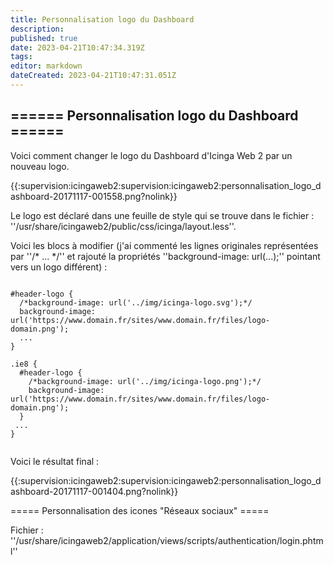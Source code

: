 ```yaml
---
title: Personnalisation logo du Dashboard
description: 
published: true
date: 2023-04-21T10:47:34.319Z
tags: 
editor: markdown
dateCreated: 2023-04-21T10:47:31.051Z
---
```


======  Personnalisation logo du Dashboard ======
----

Voici comment changer le logo du Dashboard d'Icinga Web 2 par un nouveau logo.

{{:supervision:icingaweb2:supervision:icingaweb2:personnalisation_logo_dashboard-20171117-001558.png?nolink}}

Le logo est déclaré dans une feuille de style qui se trouve dans le fichier : ''/usr/share/icingaweb2/public/css/icinga/layout.less''.

Voici les blocs à modifier (j'ai commenté les lignes originales représentées par ''/* ... */'' et rajouté la propriétés ''background-image: url(...);'' pointant vers un logo différent) :

<code>
#header-logo {
  /*background-image: url('../img/icinga-logo.svg');*/
  background-image: url('https://www.domain.fr/sites/www.domain.fr/files/logo-domain.png');
  ...
}
</code>


<code>
.ie8 {
  #header-logo {
    /*background-image: url('../img/icinga-logo.png');*/
    background-image: url('https://www.domain.fr/sites/www.domain.fr/files/logo-domain.png');
  }
 ...
}

</code>

Voici le résultat final :

{{:supervision:icingaweb2:supervision:icingaweb2:personnalisation_logo_dashboard-20171117-001404.png?nolink}}

===== Personnalisation des icones "Réseaux sociaux" =====

Fichier : ''/usr/share/icingaweb2/application/views/scripts/authentication/login.phtml''


